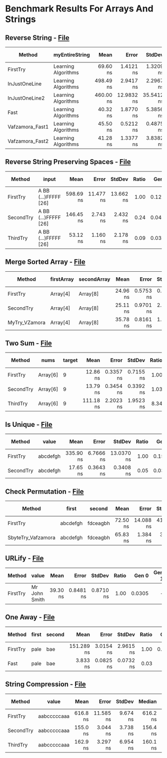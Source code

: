 # Benchmark Results For Arrays And Strings

## Reverse String - [File](src/Algorithms/ArraysAndStrings/ReverseString.cs)

|          Method |      myEntireString |      Mean |      Error |     StdDev |    Median | Ratio | RatioSD |  Gen 0 | Gen 1 | Gen 2 | Allocated |
|---------------- |-------------------- |----------:|-----------:|-----------:|----------:|------:|--------:|-------:|------:|------:|----------:|
|        FirstTry | Learning Algorithms |  69.60 ns |  1.4121 ns |  1.3209 ns |  70.38 ns |  1.00 |    0.00 | 0.0418 |     - |     - |     176 B |
|   InJustOneLine | Learning Algorithms | 498.49 ns |  2.9417 ns |  2.2967 ns | 498.74 ns |  7.19 |    0.15 | 0.2012 |     - |     - |     848 B |
|  InJustOneLine2 | Learning Algorithms | 460.00 ns | 12.9832 ns | 35.5412 ns | 443.08 ns |  7.20 |    0.54 | 0.1020 |     - |     - |     432 B |
|            Fast | Learning Algorithms |  40.32 ns |  1.8770 ns |  5.3856 ns |  38.60 ns |  0.55 |    0.05 | 0.0305 |     - |     - |     128 B |
| Vafzamora_Fast1 | Learning Algorithms |  45.50 ns |  0.5212 ns |  0.4875 ns |  45.55 ns |  0.65 |    0.01 | 0.0305 |     - |     - |     128 B |
| Vafzamora_Fast2 | Learning Algorithms |  41.28 ns |  1.3377 ns |  3.8382 ns |  39.22 ns |  0.64 |    0.07 | 0.0305 |     - |     - |     128 B |

## Reverse String Preserving Spaces - [File](src/Algorithms/ArraysAndStrings/ReverseStringPreservingSpaces.cs)

|    Method |                input |      Mean |     Error |    StdDev | Ratio |  Gen 0 | Gen 1 | Gen 2 | Allocated |
|---------- |--------------------- |----------:|----------:|----------:|------:|-------:|------:|------:|----------:|
|  FirstTry | A BB (...)FFFFF [26] | 598.69 ns | 11.477 ns | 13.662 ns |  1.00 | 0.1287 |     - |     - |     544 B |
| SecondTry | A BB (...)FFFFF [26] | 146.45 ns |  2.743 ns |  2.432 ns |  0.24 | 0.0494 |     - |     - |     208 B |
|  ThirdTry | A BB (...)FFFFF [26] |  53.12 ns |  1.160 ns |  2.178 ns |  0.09 | 0.0380 |     - |     - |     160 B |

## Merge Sorted Array - [File](src/Algorithms/ArraysAndStrings/MergeSortedArray.cs)

|        Method | firstArray | secondArray |     Mean |     Error |    StdDev | Ratio | RatioSD |  Gen 0 | Gen 1 | Gen 2 | Allocated |
|-------------- |----------- |------------ |---------:|----------:|----------:|------:|--------:|-------:|------:|------:|----------:|
|      FirstTry |   Array[4] |    Array[8] | 24.96 ns | 0.5753 ns | 0.5381 ns |  1.00 |    0.00 | 0.0171 |     - |     - |      72 B |
|     SecondTry |   Array[4] |    Array[8] | 25.11 ns | 0.9701 ns | 2.7202 ns |  0.96 |    0.07 | 0.0171 |     - |     - |      72 B |
| MyTry_VZamora |   Array[4] |    Array[8] | 35.78 ns | 0.8161 ns | 1.0612 ns |  1.45 |    0.06 | 0.0171 |     - |     - |      72 B |

## Two Sum - [File](src/Algorithms/ArraysAndStrings/TwoSum.cs)

|    Method |     nums | target |      Mean |     Error |    StdDev | Ratio | RatioSD |  Gen 0 | Gen 1 | Gen 2 | Allocated |
|---------- |--------- |------- |----------:|----------:|----------:|------:|--------:|-------:|------:|------:|----------:|
|  FirstTry | Array[6] |      9 |  12.86 ns | 0.3357 ns | 0.7155 ns |  1.00 |    0.00 | 0.0076 |     - |     - |      32 B |
| SecondTry | Array[6] |      9 |  13.79 ns | 0.3454 ns | 0.3392 ns |  1.03 |    0.05 | 0.0076 |     - |     - |      32 B |
|  ThirdTry | Array[6] |      9 | 111.18 ns | 2.2023 ns | 1.9523 ns |  8.34 |    0.41 | 0.0533 |     - |     - |     224 B |

## Is Unique - [File](src/Algorithms/ArraysAndStrings/IsUnique.cs)

|    Method |    value |      Mean |     Error |     StdDev | Ratio |  Gen 0 | Gen 1 | Gen 2 | Allocated |
|---------- |--------- |----------:|----------:|-----------:|------:|-------:|------:|------:|----------:|
|  FirstTry | abcdefgh | 335.90 ns | 6.7666 ns | 13.0370 ns |  1.00 | 0.1578 |     - |     - |     664 B |
| SecondTry | abcdefgh |  17.65 ns | 0.3643 ns |  0.3408 ns |  0.05 | 0.0362 |     - |     - |     152 B |

## Check Permutation - [File](src/Algorithms/ArraysAndStrings/CheckPermutation.cs)

|             Method |    first |   second |     Mean |     Error |    StdDev |   Median | Ratio | RatioSD |  Gen 0 | Gen 1 | Gen 2 | Allocated |
|------------------- |--------- |--------- |---------:|----------:|----------:|---------:|------:|--------:|-------:|------:|------:|----------:|
|           FirstTry | abcdefgh | fdceagbh | 72.50 ns | 14.088 ns | 41.540 ns | 39.85 ns |  1.00 |    0.00 | 0.1280 |     - |     - |     536 B |
| SbyteTry_Vafzamora | abcdefgh | fdceagbh | 65.83 ns |  1.384 ns |  3.342 ns | 66.08 ns |  1.14 |    0.62 | 0.0362 |     - |     - |     152 B |

## URLify - [File](src/Algorithms/ArraysAndStrings/URLify.cs)

|   Method |             value |     Mean |     Error |    StdDev | Ratio |  Gen 0 | Gen 1 | Gen 2 | Allocated |
|--------- |------------------ |---------:|----------:|----------:|------:|-------:|------:|------:|----------:|
| FirstTry | Mr John Smith     | 39.30 ns | 0.8481 ns | 0.8710 ns |  1.00 | 0.0305 |     - |     - |     128 B |

## One Away - [File](src/Algorithms/ArraysAndStrings/OneAway.cs)

|   Method | first | second |       Mean |     Error |    StdDev | Ratio |  Gen 0 | Gen 1 | Gen 2 | Allocated |
|--------- |------ |------- |-----------:|----------:|----------:|------:|-------:|------:|------:|----------:|
| FirstTry |  pale |    bae | 151.289 ns | 3.0154 ns | 2.9615 ns |  1.00 | 0.1276 |     - |     - |     536 B |
|     Fast |  pale |    bae |   3.833 ns | 0.0825 ns | 0.0732 ns |  0.03 |      - |     - |     - |         - |

## String Compression - [File](src/Algorithms/ArraysAndStrings/StringCompression.cs)

|    Method |       value |     Mean |     Error |   StdDev |   Median | Ratio |  Gen 0 | Gen 1 | Gen 2 | Allocated |
|---------- |------------ |---------:|----------:|---------:|---------:|------:|-------:|------:|------:|----------:|
|  FirstTry | aabcccccaaa | 616.8 ns | 11.585 ns | 9.674 ns | 616.2 ns |  1.00 | 0.1402 |     - |     - |     592 B |
| SecondTry | aabcccccaaa | 155.0 ns |  3.044 ns | 3.738 ns | 156.4 ns |  0.25 | 0.0341 |     - |     - |     144 B |
|  ThirdTry | aabcccccaaa | 162.9 ns |  3.297 ns | 6.954 ns | 160.1 ns |  0.28 | 0.0341 |     - |     - |     144 B |